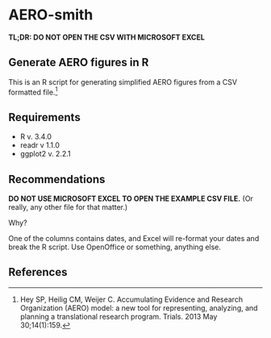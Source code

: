 # AERO-smith

**TL;DR: DO NOT OPEN THE CSV WITH MICROSOFT EXCEL**

## Generate AERO figures in R

This is an R script for generating simplified AERO figures from a CSV formatted file.[^aero]

## Requirements

* R v. 3.4.0
* readr v 1.1.0
* ggplot2 v. 2.2.1

## Recommendations

**DO NOT USE MICROSOFT EXCEL TO OPEN THE EXAMPLE CSV FILE.** (Or really, any other file for that matter.)

Why?

One of the columns contains dates, and Excel will re-format your dates and break the R script. Use OpenOffice or something, anything else.

## References

[^aero]: Hey SP, Heilig CM, Weijer C. Accumulating Evidence and Research Organization (AERO) model: a new tool for representing, analyzing, and planning a translational research program. Trials. 2013 May 30;14(1):159.
